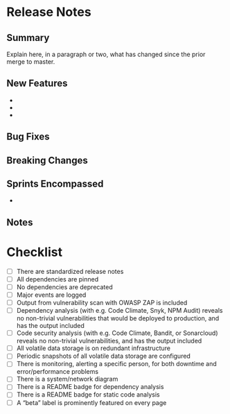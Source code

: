 # Release Notes

## Summary

Explain here, in a paragraph or two, what has changed since the prior merge to master.

## New Features
- 
- 
- 

## Bug Fixes

## Breaking Changes

## Sprints Encompassed
-

## Notes

# Checklist

- [ ] There are standardized release notes
- [ ] All dependencies are pinned
- [ ] No dependencies are deprecated
- [ ] Major events are logged
- [ ] Output from vulnerability scan with OWASP ZAP is included
- [ ] Dependency analysis (with e.g. Code Climate, Snyk, NPM Audit) reveals no non-trivial vulnerabilities that would be deployed to production, and has the output included
- [ ] Code security analysis (with e.g. Code Climate, Bandit, or Sonarcloud) reveals no non-trivial vulnerabilities, and has the output included
- [ ] All volatile data storage is on redundant infrastructure
- [ ] Periodic snapshots of all volatile data storage are configured
- [ ] There is monitoring, alerting a specific person, for both downtime and error/performance problems
- [ ] There is a system/network diagram
- [ ] There is a README badge for dependency analysis
- [ ] There is a README badge for static code analysis
- [ ] A “beta” label is prominently featured on every page
